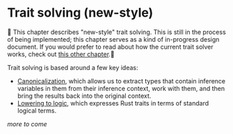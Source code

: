 # Trait solving (new-style)

🚧 This chapter describes "new-style" trait solving. This is still in
the process of being implemented; this chapter serves as a kind of
in-progress design document. If you would prefer to read about how the
current trait solver works, check out
[this other chapter](./trait-resolution.html).🚧

Trait solving is based around a few key ideas:

- [Canonicalization](./traits-canonicalization.html), which allows us to
  extract types that contain inference variables in them from their
  inference context, work with them, and then bring the results back
  into the original context.
- [Lowering to logic](./traits-lowering-to-logic.html), which expresses
  Rust traits in terms of standard logical terms.

*more to come*
